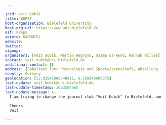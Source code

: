 ```yaml
---

jcid: veit-kubik
title: BURST
host-organisation: Bielefeld University
host-org-url: https://www.uni-bielefeld.de
osf: k8npa
zotero: 6AGMUFBJ
website: 
twitter: 
signup: 
organisers: [Veit Kubik, Martin Wegrzyn, Usama El-Awad, Hannah Nilles]
contact: veit.kubik@uni-bielefeld.de
additional-contact: []
address: [Fakultaet fuer Psychologie und Sportwissenschaft, Abteilung fuer Psychologie, Postfach 10 01 31, D-33501 Bielefeld]
country: Germany
geolocation: [52.02545860348811, 8.558349609375]
last-update: veit.kubik@uni-bielefeld.de
last-update-timestamp: 1633584565
last-update-message: >-
  I am trying to change the journal club "Veit Kubik" to Bielefeld, and would like to  add three further names as co-organizers.
  
  Cheers
  Veit

---
```



